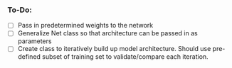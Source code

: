 ### To-Do:
- [ ] Pass in predetermined weights to the network
- [ ] Generalize Net class so that architecture can be passed in as parameters
- [ ] Create class to iteratively build up model architecture. Should use pre-defined subset of training set to validate/compare each iteration.